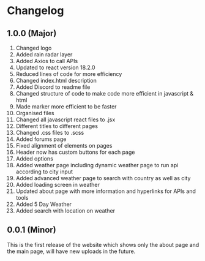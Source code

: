 # Changelog

## 1.0.0 (Major)

1. Changed logo
1. Added rain radar layer
1. Added Axios to call APIs
1. Updated to react version 18.2.0
1. Reduced lines of code for more efficiency
1. Changed index.html description
1. Added Discord to readme file
1. Changed structure of code to make code more efficient in javascript & html
1. Made marker more efficient to be faster
1. Organised files
1. Changed all javascript react files to .jsx
1. Different titles to different pages
1. Changed .css files to .scss
1. Added forums page
1. Fixed alignment of elements on pages
1. Header now has custom buttons for each page
1. Added options
1. Added weather page including dynamic weather page to run api according to city input
1. Added advanced weather page to search with country as well as city
1. Added loading screen in weather
1. Updated about page with more information and hyperlinks for APIs and tools
1. Added 5 Day Weather
1. Added search with location on weather

## 0.0.1 (Minor)

This is the first release of the website which shows only the about page and the main page, will have new uploads in the future.